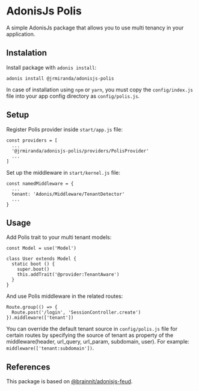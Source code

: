# AdonisJs Polis
A simple AdonisJs package that allows you to use multi tenancy in your application.

## Instalation
Install package with `adonis install`:
```
adonis install @jrmiranda/adonisjs-polis
```
In case of installation using `npm` or `yarn`, you must copy the `config/index.js` file into your app config directory as `config/polis.js`.

## Setup
Register Polis provider inside `start/app.js` file:
```
const providers = [
  ...
  '@jrmiranda/adonisjs-polis/providers/PolisProvider'
  ...
]
```
Set up the middleware in `start/kernel.js` file:
```
const namedMiddleware = {
  ...
  tenant: 'Adonis/Middleware/TenantDetector'
  ...
}
```

## Usage
Add Polis trait to your multi tenant models:
```
const Model = use('Model')

class User extends Model {
  static boot () {
    super.boot()
    this.addTrait('@provider:TenantAware')
  }
}
```
And use Polis middleware in the related routes:
```
Route.group(() => {
  Route.post('/login', 'SessionController.create')
}).middleware(['tenant'])
```
You can override the default tenant source in `config/polis.js` file for certain routes by specifying the source of tenant as property of the middleware(header, url_query, url_param, subdomain, user). For example: `middleware(['tenant:subdomain'])`.

## References
This package is based on [@brainnit/adonisjs-feud](https://github.com/brainnit/adonisjs-feud).